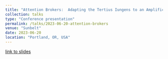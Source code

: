 ```yaml
---
title: "Attention Brokers:  Adapting the Tertius Iungens to an Amplification Paradigm."
collection: talks
type: "Conference presentation"
permalink: /talks/2023-06-20-attention-brokers
venue: "Sunbelt"
date: 2023-06-20
location: "Portland, OR, USA"
---
```

[link to slides](asmithh.github.io/files/asmithh_sunbelt_2023.pdf)
